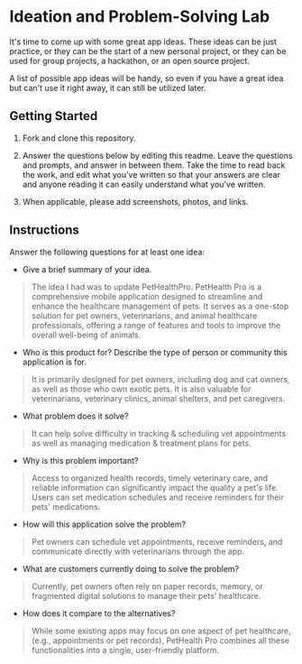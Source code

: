 # Ideation and Problem-Solving Lab

It's time to come up with some great app ideas. These ideas can be just practice, or they can be the start of a new personal project, or they can be used for group projects, a hackathon, or an open source project.

A list of possible app ideas will be handy, so even if you have a great idea but can't use it right away, it can still be utilized later.

## Getting Started

1. Fork and clone this repository.

1. Answer the questions below by editing this readme. Leave the questions and prompts, and answer in between them. Take the time to read back the work, and edit what you've written so that your answers are clear and anyone reading it can easily understand what you've written.

1. When applicable, please add screenshots, photos, and links.

## Instructions

Answer the following questions for at least one idea:

- Give a brief summary of your idea.

> The idea I had was to update PetHealthPro. PetHealth Pro is a comprehensive mobile application designed to streamline and enhance the healthcare management of pets. It serves as a one-stop solution for pet owners, veterinarians, and animal healthcare professionals, offering a range of features and tools to improve the overall well-being of animals.

- Who is this product for? Describe the type of person or community this application is for.

> It is primarily designed for pet owners, including dog and cat owners, as well as those who own exotic pets. It is also valuable for veterinarians, veterinary clinics, animal shelters, and pet caregivers.

- What problem does it solve?

> It can help solve difficulty in tracking & scheduling vet appointments as well as managing medication & treatment plans for pets. 

- Why is this problem important?

> Access to organized health records, timely veterinary care, and reliable information can significantly impact the quality a pet's life. Users can set medication schedules and receive reminders for their pets' medications.

- How will this application solve the problem?

> Pet owners can schedule vet appointments, receive reminders, and communicate directly with veterinarians through the app.

- What are customers currently doing to solve the problem?

> Currently, pet owners often rely on paper records, memory, or fragmented digital solutions to manage their pets' healthcare. 

- How does it compare to the alternatives?

> While some existing apps may focus on one aspect of pet healthcare,(e.g., appointments or pet records), PetHealth Pro combines all these functionalities into a single, user-friendly platform. 
